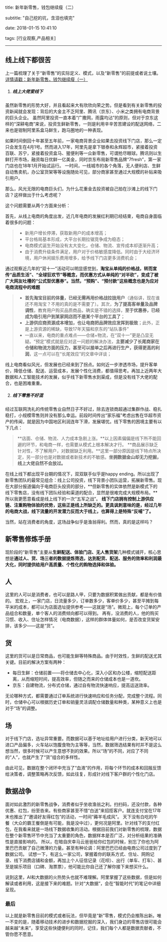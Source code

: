 title: 新年新零售，钱包继续瘦（二）

subtitle: "自己挖的坑，含泪也填完"

date: 2018-01-15 10:41:10

tags: [行业观察,产品相关]

---

线上线下都很苦
----------

上一篇梳理了关于“新零售”的实际定义、模式，以及“新零售”的前提或者说土壤。
[详情请戳：新年新零售，钱包继续瘦（一）][1]

 1. ##### 线上大佬爱线下

虽然新零售的形势大好，并且看起来大有欣欣向荣之势。但是看到有关新零售的投资新闻就会发现：背后的大金主不乏阿里、腾讯（京东）、小米之类拥有电商背景的巨头企业。
虽然阿里投资一直本着“广撒网，雨露均沾”的原则，但对于京东这样的“深耕电商”来说，投资生鲜新零售，一则是利用辛辛苦苦建设的配送网络，二来也是钳制阿里系盒马鲜生，跑马圈地的一种表现。

如果时间倒回十年甚至五年前，一家电商背景企业如果去投资线下门店，那么一定只会发生在4月1号。然而进入17年，阿里先是拿下银泰和永辉超市，紧接着投资百联、苏宁，紧接着投资盒马、猩便利等一众新零售，可谓抢尽眼球。腾讯则以生鲜打开市场，融资每日优鲜一亿美金，同时京东布局新零售品牌“7fresh”，第一家门店也在18年1月开始试运行。
一时间，一线城市的各个角落，无人便利店、生鲜自动售卖机，办公室货架等等设施随处可见，部分商家甚至通过大规模的补贴来吸引用户。

那么，风光无限的电商巨头们，为什么花重金去投资被自己拍在沙滩上的线下门店？这样做出于什么考虑呢？

这个问题需要从两个方面来分析：

首先，从线上电商的角度出发，近几年电商的发展红利期已经结束，电商自身面临着很多的问题：
>  - 新用户增长停滞，获取新用户的成本增高；
>  - 平台格局基本形成，大平台长期拉锯竞争成为稳态；
>  - 电商模式诞生开始没有太大变化，仓储、物流、宣传成本却逐渐升高；
>  - 由于消费升级条件满足，用户对于价格敏感度降低。同时由于大经济环境，用户休闲娱乐费用增多，给予线下门店更多消费机会；

通过观察近几年的“双十一”活动可以明显感觉到，**淘宝从单纯的价格战，转而宣传“品质生活”、“全球狂欢节”等概念，而优惠方式从单纯的“对半砍”，变成了被广大网友吐槽的“公式型优惠券”。当然，“预购”、“预付款”这些概念也是为应对电商流程中的难题**

>  - **首先淘宝目前的体量，已经无需再用价格战拉拢用户**（通俗讲，现在谁还不用淘宝？不用的真的是不需要了）。其次，**为了提高客单量及品牌调性**，教育用户购买品质商品，确实是不错的选择，**至于优惠券，已经成为吸引用户到某家网店而不是某个平台的工具了**；
>  - **上游供应商资源成本增加，也让电商把品牌效应发挥到极致**；此外，正是上游资源的稀缺，导致17年天猫和京东的“站队事件”
>  - 一直以来，电商的重点难点——仓储+物流，在“双十一”更是凸显无疑。“预定”模式就是应对这一问题的解决办法，**主要减少了长尾商家在仓储和物流方面的压力，甚至可以接单之后再进行生产，获得更高的利润**，这一点可以在“长尾效应”的文章中详谈；

线上电商看似风光，但发展也已经来到了拐点。如何近一步渗透市场，提升客单价，降低仓储、配送、运营成本，发展个性化消费，都值得思考。再加上近两年大数据和人工智能技术的发展，似乎线下新零售水到渠成，但是没有线下大佬的配合，也是困难重重。

2. ##### 线下零售不好混

经过互联网洗礼的传统零售业自然日子不好过，除去连锁商超通过集群作战、稳扎稳打，小规模零售则并没有那么幸运。前段时间传出“家乐福”考虑出售在华超市资产的传闻，就是因为中国地区利润连年下滑，发展堪忧。线下零售的困境主要有以下几点：

> **店面、仓储、物流、人力成本急剧上涨。**以上因素偏偏是线下所不能回避的环节，和电商一样，也需要从模式上根本解决才行。
> **商品展示缺乏针对性，不了解用户，对数据缺乏利用。**这里一部分原因是线下特点所决定，另一部分也是对数据或者新技术的不敏感。**坐拥数据金山却无力挖掘，线上大佬自然不会放过。**

在线上线下都出现平台期的情况下，双双联手似乎是happy ending。所以出现了新零售团队的最常见组合：线上公司投资，线下背景小团队运营，拓展新零售。现在大部分报道偏向于电商巨头投资的部分，**但新零售的实体依然是新模式下的线下零售店，没有线下团队经验和渠道的配合，显然是很难完成大规模布局。**所以我更愿意看成是线上线下的一次“五军之战”。
**线下门店拥有控制上游供应链、注重购物体验的优势，这些正是线上所缺乏的。更具讽刺意味的是，经过几年的电商大战，线下流量的开发潜力反而大于线上，也算得上是特殊“反哺”了。**

当然，站在消费者的角度，这场战争似乎是渔翁得利。然而，真的是这样吗？

## 新零售修炼手册 ##
现阶段的“新零售”主要从**生鲜配送、体验门店、无人售货架**几种模式铺开，核心思想是**通过人、货、场三者的数据提炼筛选，达到配货、配送、服务的效率和利润最大化，同时提供给用户高质量、个性化的购物选择和体验。**

人
-

这里的人可以是消费者，也可以是路人甲，只要为数据积累做出贡献，都是有价值的。
宏观上，一家门店，日流量多少，订单数多少，客单价多少，甚至平摊到每平米的成本，都可以为店面选址提供参考——这就是“场”。微观上，每个订单的产品组合和数量，单个客人的消费倾向都可以得到。
再有，没消费的人，他的购买习惯、收入、住址怎样情况（电商数据），这样的群体体量如何，是否改变货架安排，该多少——这是“货”。

货
-

这里的货可以是日常商品，也可能生鲜等特殊商品。由于时效性，生鲜的配送尤其关键。目前的解决方案有两种：

 - 每日生鲜：仓储前置——将仓储去中心化，深入小区和办公楼，缩短配送距离，从而缩短时间，提高效率，但随之而来的仓储成本也是一道坎。
 - 京东：自建物流，分布式仓储，通过自有物流快速响应，提高运送效率。

无论哪种方式，都需要通过订单系统进行快速响应和任务分配，完成整个流程。同时，仓储中心可以根据历史订单和销量灵活调配仓储数量和种类，某种意义上也是对于“场”的调整。

## 场 ##
对于线下门店，选址异常重要。而数据可以基于地址给用户进行分类，新天地可以进口产品偏多，火车站以饱腹食物为主等等，当然，数据筛选结果有时并不是这么想当然，很多时候可以产生意想不到的效果。所以“场”的不同，对应了不同的“人”，也就产生了“货”组合的多样性。

由此可见，数据在整个闭环中充当了“血液”的作用，将每个环节的成本和回报反馈给决策者，调整策略再次反馈，如此往复，形成针对线下客户群的个性化门店。

## 数据战争 ##
面对如此激烈的新零售战争，消费者似乎坐收渔翁之利。扫扫码，还没付款，各种优惠、红包，纷至沓来。有些商家甚至不惜“白送”来招揽客户。就连支付宝在17年末也推出了“邀请好友得红包”的活动，一时间“薅羊毛成风”。
天下没有白吃的午餐（大众的霸王餐倒是有可能，我是没中过），更何况是阿里。针对线下的支付红包，在我看来就是一场线下数据收集的活动。根据目前我们对新零售的梳理，数据在整个新零售环节中充当了太重要的角色，数据样本是否广泛，对分析结果的准确性是直接影响的。
所以，在暗自庆幸马云爸爸给你红包的时候，别忘了你也为阿里巴巴贡献了自己微薄的力量。甚至有种论调：阿里巴巴已经由电商公司过度到了数据公司。
试想一下，有这么一家公司，掌握着你的联系方式、住址、网购记录、线下消费店铺和金额，再加上个人征信记录（花呗）、出行（单车、打车）、甚至是娱乐项目（口碑、淘票票），他可能比你自己还了解你接下来想买什么。

说到这里，AI和大数据的火热势头也就不难理解。阿里掌握了这些数据，但是如何解读或者利用，这是接下来的难题。针对“大数据”，会在“智能时代”的笔记中详细呈现。

### 最后

以上就是新零售目前的模式或者玩法，但毕竟是“新”零售，模式仍会推陈出新。唯一不变的是，随着移动技术的进步和数据挖掘的深入，我们身边的零售店很可能会越来越“未来”，享受这些快捷便利的同时，记住，我们每个人都是数据贡献者，不管你愿不愿意。

[1]: https://maxojj.github.io/2018/01/10/%E6%96%B0%E5%B9%B4%E6%96%B0%E9%9B%B6%E5%94%AE%EF%BC%8C%E9%92%B1%E5%8C%85%E7%BB%A7%E7%BB%AD%E7%98%A6%EF%BC%88%E4%B8%80%EF%BC%89/